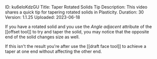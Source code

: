 ID: ku6eIoKdzGU
Title: Taper Rotated Solids Tip
Description: This video shares a quick tip for tapering rotated solids in Plasticity.
Duration: 30
Version: 1.1.25
Uploaded: 2023-06-18

If you have a rotated solid and you use the *Angle adjacent* attribute of the [[offset tool]] to try and taper the solid, you may notice that the opposite end of the solid changes size as well.

If this isn't the result you're after use the [[draft face tool]] to achieve a taper at one end without affecting the other end.
